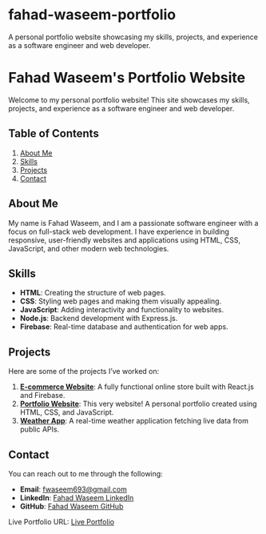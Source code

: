 # fahad-waseem-portfolio
A personal portfolio website showcasing my skills, projects, and experience as a software engineer and web developer.

# Fahad Waseem's Portfolio Website

Welcome to my personal portfolio website! This site showcases my skills, projects, and experience as a software engineer and web developer.

## Table of Contents
1. [About Me](#about-me)
2. [Skills](#skills)
3. [Projects](#projects)
4. [Contact](#contact)

## About Me
My name is Fahad Waseem, and I am a passionate software engineer with a focus on full-stack web development. I have experience in building responsive, user-friendly websites and applications using HTML, CSS, JavaScript, and other modern web technologies.

## Skills
- **HTML**: Creating the structure of web pages.
- **CSS**: Styling web pages and making them visually appealing.
- **JavaScript**: Adding interactivity and functionality to websites.
- **Node.js**: Backend development with Express.js.
- **Firebase**: Real-time database and authentication for web apps.

## Projects
Here are some of the projects I’ve worked on:
1. **[E-commerce Website](#)**: A fully functional online store built with React.js and Firebase.
2. **[Portfolio Website](#)**: This very website! A personal portfolio created using HTML, CSS, and JavaScript.
3. **[Weather App](#)**: A real-time weather application fetching live data from public APIs.

## Contact
You can reach out to me through the following:
- **Email**: [fwaseem693@gmail.com](mailto:fwaseem693@gmail.com)
- **LinkedIn**: [Fahad Waseem LinkedIn](https://www.linkedin.com/in/fahad-waseem-567947320/)
- **GitHub**: [Fahad Waseem GitHub](https://github.com/fahad-waseem247)

Live Portfolio URL: [Live Portfolio](https://fahad-waseem247.github.io/fahad-waseem-portfolio/)
